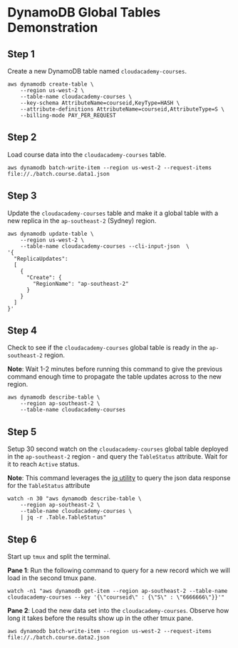 # DynamoDB Global Tables Demonstration

## Step 1

Create a new DynamoDB table named ```cloudacademy-courses```.

```
aws dynamodb create-table \
    --region us-west-2 \
    --table-name cloudacademy-courses \
    --key-schema AttributeName=courseid,KeyType=HASH \
    --attribute-definitions AttributeName=courseid,AttributeType=S \
    --billing-mode PAY_PER_REQUEST
```

## Step 2

Load course data into the ```cloudacademy-courses``` table.

```
aws dynamodb batch-write-item --region us-west-2 --request-items file://./batch.course.data1.json
```

## Step 3

Update the ```cloudacademy-courses``` table and make it a global table with a new replica in the ```ap-southeast-2``` (Sydney) region.

```
aws dynamodb update-table \
    --region us-west-2 \
    --table-name cloudacademy-courses --cli-input-json  \
'{
  "ReplicaUpdates":
  [
    {
      "Create": {
        "RegionName": "ap-southeast-2"
      }
    }
  ]
}'
```

## Step 4

Check to see if the ```cloudacademy-courses``` global table is ready in the ```ap-southeast-2``` region.

**Note**: Wait 1-2 minutes before running this command to give the previous command enough time to propagate the table updates across to the new region.

```
aws dynamodb describe-table \
    --region ap-southeast-2 \
    --table-name cloudacademy-courses
```

## Step 5

Setup 30 second watch on the ```cloudacademy-courses``` global table deployed in the ```ap-southeast-2``` region - and query the ```TableStatus``` attribute. Wait for it to reach ```Active``` status.

**Note**: This command leverages the [jq utility](https://stedolan.github.io/jq/) to query the json data response for the ```TableStatus``` attribute

```
watch -n 30 "aws dynamodb describe-table \
    --region ap-southeast-2 \
    --table-name cloudacademy-courses \
    | jq -r .Table.TableStatus"
```

## Step 6

Start up ```tmux``` and split the terminal. 

**Pane 1**: Run the following command to query for a new record which we will load in the second tmux pane.

```
watch -n1 "aws dynamodb get-item --region ap-southeast-2 --table-name cloudacademy-courses --key '{\"courseid\" : {\"S\" : \"6666666\"}}'"
```

**Pane 2**: Load the new data set into the ```cloudacademy-courses```. Observe how long it takes before the results show up in the other tmux pane.

```
aws dynamodb batch-write-item --region us-west-2 --request-items file://./batch.course.data2.json
```
